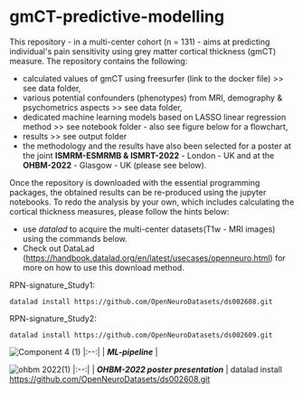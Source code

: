 # gmCT-predictive-modelling
This repository - in a multi-center cohort (n = 131) - aims at predicting individual's pain sensitivity using grey matter cortical thickness (gmCT) measure. The repository contains the following:
- calculated values of gmCT using freesurfer (link to the docker file) >> see data folder,
- various potential confounders (phenotypes) from MRI, demography & psychometrics aspects >> see data folder,
- dedicated machine learning models based on LASSO linear regression method >> see notebook folder - also see figure below for a flowchart,
- results >> see output folder
- the methodology and the results have also been selected for a poster at the joint **ISMRM-ESMRMB
& ISMRT-2022** - London - UK and at the **OHBM-2022** - Glasgow - UK (please see below). 

Once the repository is downloaded with the essential programming packages, the obtained results can be re-produced using the jupyter notebooks. To redo the analysis by your own, which includes calculating the cortical thickness measures, please follow the hints below:
- use _datalad_ to acquire the multi-center datasets(T1w - MRI images) using the commands below.
- Check out DataLad (https://handbook.datalad.org/en/latest/usecases/openneuro.html) for more on how to use this download method.


RPN-signature_Study1:

    datalad install https://github.com/OpenNeuroDatasets/ds002608.git

RPN-signature_Study2: 

    datalad install https://github.com/OpenNeuroDatasets/ds002609.git


![Component 4 (1)](https://user-images.githubusercontent.com/82961493/172667976-05202a9d-d837-491e-95fc-a8bd5639684f.jpg)
|:--:| 
| ***ML-pipeline*** |

![ohbm 2022(1)](https://user-images.githubusercontent.com/82961493/173019056-cef2d085-db7f-4beb-9a8d-692d7dd65d90.jpg)
|:--:| 
| ***OHBM-2022 poster presentation*** |
    datalad install https://github.com/OpenNeuroDatasets/ds002608.git


